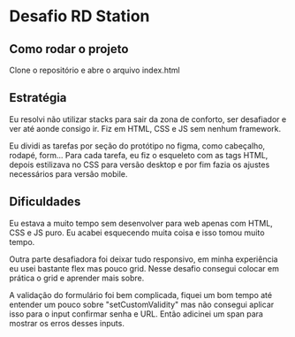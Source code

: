 # Desafio RD Station

## Como rodar o projeto
Clone o repositório e abre o arquivo index.html

##  Estratégia
Eu resolvi não utilizar stacks para sair da zona de conforto, ser desafiador e ver até aonde consigo ir. 
Fiz em HTML, CSS e JS sem nenhum framework.

Eu dividi as tarefas por seção do protótipo no figma, como cabeçalho, rodapé, form...
Para cada tarefa, eu fiz o esqueleto com as tags HTML, depois estilizava no CSS para versão desktop e por fim fazia os ajustes necessários para versão mobile.

## Dificuldades
Eu estava a muito tempo sem desenvolver para web apenas com HTML, CSS e JS puro. Eu acabei esquecendo muita coisa e isso tomou muito tempo.

Outra parte desafiadora foi deixar tudo responsivo, em minha experiência eu usei bastante flex mas pouco grid. Nesse desafio consegui colocar em prática o grid e aprender mais sobre.

A validação do formulário foi bem complicada, fiquei um bom tempo até entender um pouco sobre "setCustomValidity" mas não consegui aplicar isso para o input confirmar senha e URL. Então adicinei um span para mostrar os erros desses inputs.

